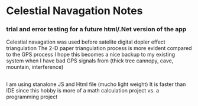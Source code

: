 # Celestial Navagation Notes

### trial and error testing for a future html/.Net version of the app

Celestial navagation was used before satelite digital dopler effect triangulation
The 2-D paper triangulation process is more evident compared to the GPS process
I hope this becomes a nice backup to my existing system when I have bad GPS signals from (thick tree cannopy, cave, mountain, interference)

##

I am using stanalone JS and Html file (mucho light weight)
It is faster than IDE since this hobby is more of a math calculation project vs. a programming project
